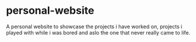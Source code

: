 # personal-website
A personal website to showcase the projects i have worked on, projects i played with while i was bored and aslo the one that never really came to life.
